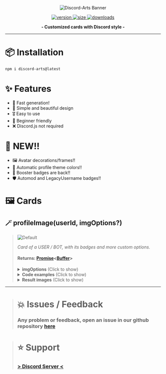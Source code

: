 
<div align='center'>
  <img src='https://i.imgur.com/VBVAWrM.png' alt='Discord-Arts Banner' />
  <p align='center'>
  <a href='https://www.npmjs.com/package/discord-arts'>
    <img src='https://img.shields.io/npm/v/discord-arts?label=version&style=for-the-badge' alt='version' />
    <img src='https://img.shields.io/bundlephobia/min/discord-arts?label=size&style=for-the-badge' alt='size' />
    <img src='https://img.shields.io/npm/dt/discord-arts?style=for-the-badge' alt='downloads' />
  </a>
</p>
</div>

<p align="center">
  <strong>- Customized cards with Discord style -</strong>
</p>

***

# 📦 Installation

```bash
npm i discord-arts@latest
```

# ✨ Features

+ 🚀 Fast generation!
+ 🎨 Simple and beautiful design
+ 🎖️ Easy to use
+ 💎 Beginner friendly
+ ❌ Discord.js not required

# 📌 NEW!!

+ 🖼️ Avatar decorations/frames!!
+ 🎴 Automatic profile theme colors!!
+ 🔮 Booster badges are back!!
+ 🛡️ Automod and LegacyUsername badges!!

# 🖼️ Cards

## 🪄 profileImage(userId, imgOptions?)
> ![Default](https://i.imgur.com/TWf8v1G.png)
> 
> *Card of a USER / BOT, with its badges and more custom options.*
> 
> #### Returns: **[Promise](https://developer.mozilla.org/en-US/docs/Web/JavaScript/Reference/Global_Objects/Promise)<**[Buffer](https://nodejs.org/api/buffer.html)**>**
> 
> <blockquote>
<details>
<summary><strong>imgOptions</strong> (Click to show)</summary>

```js
profileImage(userId, {
  customUsername?: string, // Customise the username
  customTag?: string, // Text below the user
  customSubtitle?: string, // Text below the custom tag
  customBadges?: string[], // Your own png badges (path and URL) (46x46)
  customBackground?: string, // Change the background to any image (path and URL) (885x303)
  overwriteBadges?: boolean, // Merge your badges with the discord defaults
  badgesFrame?: boolean, // Creates a small frame behind the badges
  removeBadges?: boolean, // Removes badges, whether custom or from discord
  removeBorder?: boolean, // Removes the image border, custom and normal
  usernameColor?: string, // Username HEX color
  tagColor?: string, // Tag HEX color
  borderColor?: string | string[], // Border HEX color, can be gradient if 2 colors are used
  borderAllign?: string, // Gradient alignment if 2 colors are used
  disableProfileTheme?: boolean, // Disable the discord profile theme colors
  presenceStatus?: string, // User status to be displayed below the avatar
  squareAvatar?: boolean, // Change avatar shape to a square
  removeAvatarFrame?: boolean, // Remove the discord avatar frame/decoration (if any)
  rankData?: {
    currentXp: number, // Current user XP
    requiredXp: number, // XP required to level up
    level: number, // Current user level
    rank?: number, // Position on the leaderboard
    barColor?: string, // HEX XP bar color

    // === Options added by Cannicide#2753 ===
    levelColor?: string, // HEX color of LVL text
    autoColorRank?: boolean, // Whether to color ranks as medal colors for 1st, 2nd, 3rd
  }

  // === Options added by Cannicide#2753 ===
  moreBackgroundBlur?: boolean, // Triples blur of background image
  backgroundBrightness?: number, // Set brightness of background from 1-100%
  customDate?: Date || string, // Custom date or text to use instead of when user joined Discord

  localDateType?: string, // Local format for the date, e.g. 'en' | 'es' etc.
})
```
</details>

<details>
  <summary><strong>Code examples</strong> (Click to show)</summary>
<h4>📃 Discord.js v14</h4>

```javascript
const { AttachmentBuilder } = require('discord.js');
const { profileImage } = require('discord-arts');

await interaction.deferReply();
const user = interaction.options.getUser('user-option');

const buffer = await profileImage(user.id, {
  customTag: 'Admin',
  squareAvatar: true,
  ...imgOptions
});

interaction.followUp({ files: [buffer] });
```
</details>

<details>
  <summary><strong>Result images</strong> (Click to show)</summary>

## Rank Card

> ![Default](https://i.imgur.com/Rd6ScN1.png)
> ```javascript
> profileImage('UserID', {
>   customBadges: [  './skull.png', './rocket.png', './crown.png'  ],
>   presenceStatus: 'phone',
>   badgesFrame: true,
>   customDate: 'AWESOME!',
>   moreBackgroundBlur: true,
>   backgroundBrightness: 100,
>   rankData: {
>     currentXp: 2100,
>     requiredXp: 3000,
>     rank: 1,
>     level: 20,
>     barColor: '#fcdce1',
>     levelColor: '#ada8c6',
>     autoColorRank: true
>   }
> });
> ```

***

## Custom User Card

> ![Default](https://i.imgur.com/8wB4v2L.png)
> ```javascript
> profileImage('UserID', {
>   borderColor: ['#0000ff', '#00fe5a'],
>   presenceStatus: 'idle',
>   removeAvatarFrame: false
> });
> ```

***

## Custom Bot Card

> ![Default](https://i.imgur.com/ldKbKvv.png)
> ```javascript
> profileImage('UserID', {
>   customBackground: 'https://i.imgur.com/LWcWzlc.png',
>   borderColor: '#ec8686',
>   presenceStatus: 'online',
>   badgesFrame: true
> });
> ```
</details>
</blockquote>


***

> # 💥 Issues / Feedback
> 
> ### Any problem or feedback, open an issue in our github repository [here](https://github.com/iAsure/discord-arts)


> # ⭐ Support
>
> ### [> Discord Server <](https://discord.gg/csedxqGQKP)

